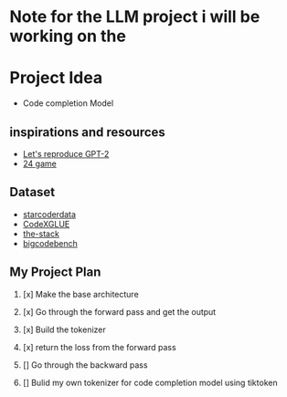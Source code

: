 # Note for the LLM project i will be working on the

# Project Idea
- Code completion Model

## inspirations and resources
- [Let's reproduce GPT-2](https://github.com/karpathy/build-nanogpt)
- [24 game](https://github.com/zhangfaen/24GameGPT)

## Dataset
- [starcoderdata](https://huggingface.co/datasets/bigcode/starcoderdata)
- [CodeXGLUE](https://github.com/microsoft/CodeXGLUE)
- [the-stack](https://huggingface.co/datasets/bigcode/the-stack)
- [bigcodebench](https://huggingface.co/datasets/bigcode/bigcodebench)

## My Project Plan
1. [x] Make the base architecture
2. [x] Go through the forward pass  and get the output
3. [x] Build the tokenizer
4. [x] return the loss from the forward pass
5. [] Go through the backward pass 

6. [] Bulid my own tokenizer for code completion model using tiktoken